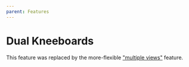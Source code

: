 ```yaml
---
parent: Features
---
```


# Dual Kneeboards

This feature was replaced by the more-flexible ["multiple views"](multiple-views.md) feature.